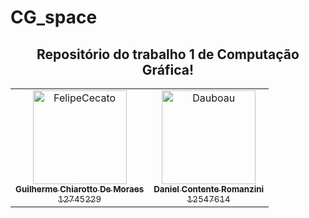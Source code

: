 # CG_space
## <center>Repositório do trabalho 1 de Computação Gráfica!

<table>
<tr>
    <td align="center">
        <a href="https://github.com/FelipeCecato">
            <img src="https://avatars.githubusercontent.com/u/108101515?v=4" width="150;" alt="FelipeCecato"/>
            <br />
            <sub><b>Guilherme Chiarotto De Moraes</b></sub>
            <br />
            <sub>12745229</sub>
        </a>
    </td>
    <td align="center">
        <a href="https://github.com/Dauboau">
            <img src="https://avatars.githubusercontent.com/u/86164187?v=4" width="150;" alt="Dauboau"/>
            <br />
            <sub><b>Daniel Contente Romanzini</b></sub>
            <br />
            <sub>12547614</sub>
        </a>
    </td>
</tr>
</table>
